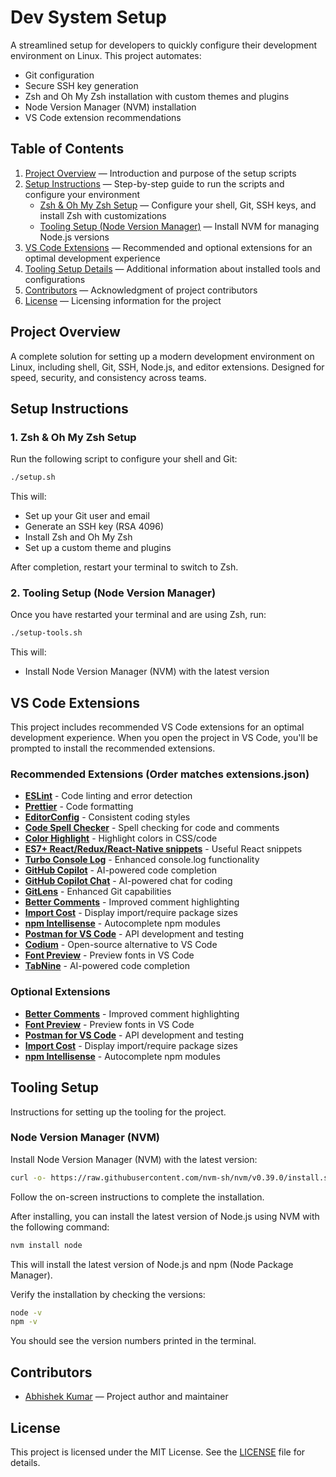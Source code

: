 # Dev System Setup

A streamlined setup for developers to quickly configure their development environment on Linux. This project automates:
- Git configuration
- Secure SSH key generation
- Zsh and Oh My Zsh installation with custom themes and plugins
- Node Version Manager (NVM) installation
- VS Code extension recommendations

## Table of Contents

1. [Project Overview](#project-overview) — Introduction and purpose of the setup scripts
2. [Setup Instructions](#setup-instructions) — Step-by-step guide to run the scripts and configure your environment
    - [Zsh & Oh My Zsh Setup](#1-zsh--oh-my-zsh-setup) — Configure your shell, Git, SSH keys, and install Zsh with customizations
    - [Tooling Setup (Node Version Manager)](#2-tooling-setup-node-version-manager) — Install NVM for managing Node.js versions
3. [VS Code Extensions](#vs-code-extensions) — Recommended and optional extensions for an optimal development experience
4. [Tooling Setup Details](#tooling-setup) — Additional information about installed tools and configurations
5. [Contributors](#contributors) — Acknowledgment of project contributors
6. [License](#license) — Licensing information for the project

## Project Overview

A complete solution for setting up a modern development environment on Linux, including shell, Git, SSH, Node.js, and editor extensions. Designed for speed, security, and consistency across teams.

## Setup Instructions

### 1. Zsh & Oh My Zsh Setup
Run the following script to configure your shell and Git:

```bash
./setup.sh
```
This will:
- Set up your Git user and email
- Generate an SSH key (RSA 4096)
- Install Zsh and Oh My Zsh
- Set up a custom theme and plugins

After completion, restart your terminal to switch to Zsh.

### 2. Tooling Setup (Node Version Manager)
Once you have restarted your terminal and are using Zsh, run:

```bash
./setup-tools.sh
```
This will:
- Install Node Version Manager (NVM) with the latest version

## VS Code Extensions

This project includes recommended VS Code extensions for an optimal development experience. When you open the project in VS Code, you'll be prompted to install the recommended extensions.

### Recommended Extensions (Order matches extensions.json)

- [**ESLint**](vscode:extension/dbaeumer.vscode-eslint) - Code linting and error detection
- [**Prettier**](vscode:extension/esbenp.prettier-vscode) - Code formatting
- [**EditorConfig**](vscode:extension/EditorConfig.EditorConfig) - Consistent coding styles
- [**Code Spell Checker**](vscode:extension/streetsidesoftware.code-spell-checker) - Spell checking for code and comments
- [**Color Highlight**](vscode:extension/naumovs.color-highlight) - Highlight colors in CSS/code
- [**ES7+ React/Redux/React-Native snippets**](vscode:extension/dsznajder.es7-react-js-snippets) - Useful React snippets
- [**Turbo Console Log**](vscode:extension/ChakrounAnas.turbo-console-log) - Enhanced console.log functionality
- [**GitHub Copilot**](vscode:extension/GitHub.copilot) - AI-powered code completion
- [**GitHub Copilot Chat**](vscode:extension/GitHub.copilot-chat) - AI-powered chat for coding
- [**GitLens**](vscode:extension/eamodio.gitlens) - Enhanced Git capabilities
- [**Better Comments**](vscode:extension/aaron-bond.better-comments) - Improved comment highlighting
- [**Import Cost**](vscode:extension/wix.vscode-import-cost) - Display import/require package sizes
- [**npm Intellisense**](vscode:extension/christian-kohler.npm-intellisense) - Autocomplete npm modules
- [**Postman for VS Code**](vscode:extension/Postman.postman-for-vscode) - API development and testing
- [**Codium**](vscode:extension/Codium.codium) - Open-source alternative to VS Code
- [**Font Preview**](vscode:extension/ctcuff.font-preview) - Preview fonts in VS Code
- [**TabNine**](vscode:extension/TabNine.tabnine-vscode) - AI-powered code completion

### Optional Extensions

- [**Better Comments**](vscode:extension/aaron-bond.better-comments) - Improved comment highlighting
- [**Font Preview**](vscode:extension/ctcuff.font-preview) - Preview fonts in VS Code
- [**Postman for VS Code**](vscode:extension/Postman.postman-for-vscode) - API development and testing
- [**Import Cost**](vscode:extension/wix.vscode-import-cost) - Display import/require package sizes
- [**npm Intellisense**](vscode:extension/christian-kohler.npm-intellisense) - Autocomplete npm modules

## Tooling Setup

Instructions for setting up the tooling for the project.

### Node Version Manager (NVM)

Install Node Version Manager (NVM) with the latest version:

```bash
curl -o- https://raw.githubusercontent.com/nvm-sh/nvm/v0.39.0/install.sh | bash
```

Follow the on-screen instructions to complete the installation.

After installing, you can install the latest version of Node.js using NVM with the following command:

```bash
nvm install node
```

This will install the latest version of Node.js and npm (Node Package Manager).

Verify the installation by checking the versions:

```bash
node -v
npm -v
```

You should see the version numbers printed in the terminal.

## Contributors

- [Abhishek Kumar](https://github.com/abhishek12414) — Project author and maintainer

## License

This project is licensed under the MIT License. See the [LICENSE](LICENSE) file for details.